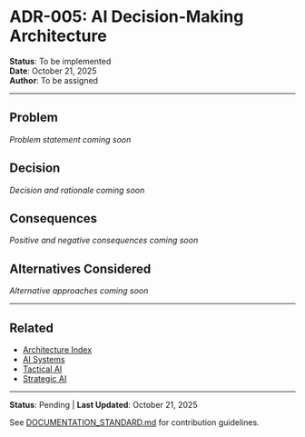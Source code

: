 # ADR-005: AI Decision-Making Architecture

**Status**: To be implemented  
**Date**: October 21, 2025  
**Author**: To be assigned

---

## Problem

*Problem statement coming soon*

## Decision

*Decision and rationale coming soon*

## Consequences

*Positive and negative consequences coming soon*

## Alternatives Considered

*Alternative approaches coming soon*

---

## Related

- [Architecture Index](README.md)
- [AI Systems](../systems/AI%20Systems.md)
- [Tactical AI](../systems/Battlescape.md)
- [Strategic AI](../systems/Geoscape.md)

---

**Status**: Pending | **Last Updated**: October 21, 2025

See [DOCUMENTATION_STANDARD.md](../../docs/DOCUMENTATION_STANDARD.md) for contribution guidelines.
